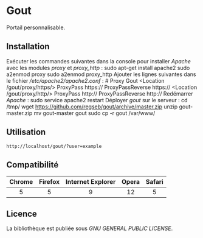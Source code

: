 # Gout
Portail personnalisable.

## Installation
Exécuter les commandes suivantes dans la console pour installer *Apache*
avec les modules *proxy* et *proxy_http* :
    sudo apt-get install apache2
    sudo a2enmod proxy
    sudo a2enmod proxy_http
Ajouter les lignes suivantes dans le fichier */etc/apache2/apache2.conf* :
    # Proxy Gout
    <Location /gout/proxy/https/>
      ProxyPass https://
      ProxyPassReverse https://
    </Location>
    <Location /gout/proxy/http/>
      ProxyPass http://
      ProxyPassReverse http://
    </Location>
Redémarrer *Apache* :
    sudo service apache2 restart
Déployer *gout* sur le serveur :
    cd /tmp/
    wget https://github.com/regseb/gout/archive/master.zip
    unzip gout-master.zip
    mv gout-master gout
    sudo cp -r gout /var/www/

## Utilisation
    http://localhost/gout/?user=example

## Compatibilité
 Chrome | Firefox | Internet Explorer | Opera | Safari
:------:|:-------:|:-----------------:|:-----:|:------:
   5    |    5    |         9         |  12   |   5

## Licence
La bibliothèque est publiée sous *GNU GENERAL PUBLIC LICENSE*.

